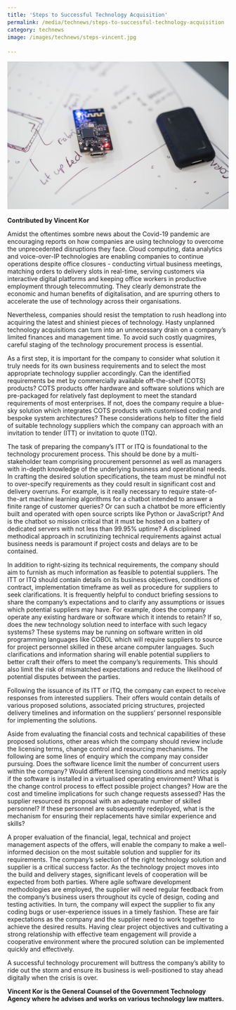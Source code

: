 ```yaml
---
title: 'Steps to Successful Technology Acquisition'
permalink: /media/technews/steps-to-successful-technology-acquisition
category: technews
image: /images/technews/steps-vincent.jpg

---
```



![e payment](/images/technews/steps-vincent.jpg)

**Contributed by Vincent Kor**

Amidst the oftentimes sombre news about the Covid-19 pandemic are encouraging reports on how companies are using technology to overcome the unprecedented disruptions they face. Cloud computing, data analytics and voice-over-IP technologies are enabling companies to continue operations despite office closures - conducting virtual business meetings, matching orders to delivery slots in real-time, serving customers via interactive digital platforms and keeping office workers in productive employment through telecommuting. They clearly demonstrate the economic and human benefits of digitalisation, and are spurring others to accelerate the use of technology across their organisations. 

Nevertheless, companies should resist the temptation to rush headlong into acquiring the latest and shiniest pieces of technology. Hasty unplanned technology acquisitions can turn into an unnecessary drain on a company’s limited finances and management time. To avoid such costly quagmires, careful staging of the technology procurement process is essential. 

As a first step, it is important for the company to consider what solution it truly needs for its own business requirements and to select the most appropriate technology supplier accordingly. Can the identified requirements be met by commercially available off-the-shelf (COTS) products? COTS products offer hardware and software solutions which are pre-packaged for relatively fast deployment to meet the standard requirements of most enterprises. If not, does the company require a blue-sky solution which integrates COTS products with customised coding and bespoke system architectures? These considerations help to filter the field of suitable technology suppliers which the company can approach with an invitation to tender (ITT) or invitation to quote (ITQ). 

The task of preparing the company’s ITT or ITQ is foundational to the technology procurement process. This should be done by a multi-stakeholder team comprising procurement personnel as well as managers with in-depth knowledge of the underlying business and operational needs. In crafting the desired solution specifications, the team must be mindful not to over-specify requirements as they could result in significant cost and delivery overruns. For example, is it really necessary to require state-of-the-art machine learning algorithms for a chatbot intended to answer a finite range of customer queries? Or can such a chatbot be more efficiently built and operated with open source scripts like Python or JavaScript? And is the chatbot so mission critical that it must be hosted on a battery of dedicated servers with not less than 99.95% uptime? A disciplined methodical approach in scrutinizing technical requirements against actual business needs is paramount if project costs and delays are to be contained.      

In addition to right-sizing its technical requirements, the company should aim to furnish as much information as feasible to potential suppliers. The ITT or ITQ should contain details on its business objectives, conditions of contract, implementation timeframe as well as procedure for suppliers to seek clarifications. It is frequently helpful to conduct briefing sessions to share the company’s expectations and to clarify any assumptions or issues which potential suppliers may have. For example, does the company operate any existing hardware or software which it intends to retain? If so, does the new technology solution need to interface with such legacy systems? These systems may be running on software written in old programming languages like COBOL which will require suppliers to source for project personnel skilled in these arcane computer languages. Such clarifications and information sharing will enable potential suppliers to better craft their offers to meet the company’s requirements. This should also limit the risk of mismatched expectations and reduce the likelihood of potential disputes between the parties.  

Following the issuance of its ITT or ITQ, the company can expect to receive responses from interested suppliers. Their offers would contain details of various proposed solutions, associated pricing structures, projected delivery timelines and information on the suppliers’ personnel responsible for implementing the solutions. 

Aside from evaluating the financial costs and technical capabilities of these proposed solutions, other areas which the company should review include the licensing terms, change control and resourcing mechanisms. The following are some lines of enquiry which the company may consider pursuing. Does the software licence limit the number of concurrent users within the company? Would different licensing conditions and metrics apply if the software is installed in a virtualised operating environment? What is the change control process to effect possible project changes? How are the cost and timeline implications for such change requests assessed? Has the supplier resourced its proposal with an adequate number of skilled personnel? If these personnel are subsequently redeployed, what is the mechanism for ensuring their replacements have similar experience and skills? 

A proper evaluation of the financial, legal, technical and project management aspects of the offers, will enable the company to make a well-informed decision on the most suitable solution and supplier for its requirements. The company’s selection of the right technology solution and supplier is a critical success factor. As the technology project moves into the build and delivery stages, significant levels of cooperation will be expected from both parties. Where agile software development methodologies are employed, the supplier will need regular feedback from the company’s business users throughout its cycle of design, coding and testing activities. In turn, the company will expect the supplier to fix any coding bugs or user-experience issues in a timely fashion. These are fair expectations as the company and the supplier need to work together to achieve the desired results. Having clear project objectives and cultivating a strong relationship with effective team engagement will provide a cooperative environment where the procured solution can be implemented quickly and effectively. 

A successful technology procurement will buttress the company’s ability to ride out the storm and ensure its business is well-positioned to stay ahead digitally when the crisis is over.  


**Vincent Kor is the General Counsel of the Government Technology Agency where he advises and works on various technology law matters.** 
